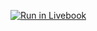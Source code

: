 [![Run in Livebook](https://livebook.dev/badge/v1/pink.svg)](https://livebook.dev/run?url=https%3A%2F%2Fraw.githubusercontent.com%2Fpeteyycz%2Fwhat-happened-this-week%2Fmain%2Fwhat_happened_this_week.livemd)
